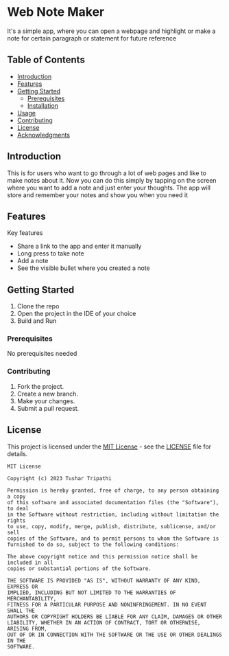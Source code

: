 # Web Note Maker
It's a simple app, where you can open a webpage and highlight or make a note for certain paragraph or statement for future reference

## Table of Contents
- [Introduction](#introduction)
- [Features](#features)
- [Getting Started](#getting-started)
  - [Prerequisites](#prerequisites)
  - [Installation](#installation)
- [Usage](#usage)
- [Contributing](#contributing)
- [License](#license)
- [Acknowledgments](#acknowledgments)

## Introduction

This is for users who want to go through a lot of web pages and like to make notes about it. Now you can do this simply by tapping on the screen where you want to add a note and just enter your thoughts. The app will store and remember your notes and show you when you need it 

## Features

Key features

- Share a link to the app and enter it manually
- Long press to take note
- Add a note
- See the visible bullet where you created a note

## Getting Started

1) Clone the repo
2) Open the project in the IDE of your choice
3) Build and Run 

### Prerequisites

No prerequisites needed

### Contributing

1. Fork the project.
2. Create a new branch.
3. Make your changes.
4. Submit a pull request.


## License

This project is licensed under the [MIT License](LICENSE) - see the [LICENSE](LICENSE) file for details.
```
MIT License

Copyright (c) 2023 Tushar Tripathi

Permission is hereby granted, free of charge, to any person obtaining a copy
of this software and associated documentation files (the "Software"), to deal
in the Software without restriction, including without limitation the rights
to use, copy, modify, merge, publish, distribute, sublicense, and/or sell
copies of the Software, and to permit persons to whom the Software is
furnished to do so, subject to the following conditions:

The above copyright notice and this permission notice shall be included in all
copies or substantial portions of the Software.

THE SOFTWARE IS PROVIDED "AS IS", WITHOUT WARRANTY OF ANY KIND, EXPRESS OR
IMPLIED, INCLUDING BUT NOT LIMITED TO THE WARRANTIES OF MERCHANTABILITY,
FITNESS FOR A PARTICULAR PURPOSE AND NONINFRINGEMENT. IN NO EVENT SHALL THE
AUTHORS OR COPYRIGHT HOLDERS BE LIABLE FOR ANY CLAIM, DAMAGES OR OTHER
LIABILITY, WHETHER IN AN ACTION OF CONTRACT, TORT OR OTHERWISE, ARISING FROM,
OUT OF OR IN CONNECTION WITH THE SOFTWARE OR THE USE OR OTHER DEALINGS IN THE
SOFTWARE.
```

